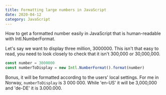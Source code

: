 ```yaml
---
title: Formatting large numbers in JavaScript
date: 2020-04-12
category: JavaScript
---
```


How to get a formatted number easily in JavaScript that is human-readable with Intl.NumberFormat.

Let's say we want to display three million, 3000000. This isn't that easy to read, you need to look closely to check that it isn't 300,000 or 30,000,000.

```js
const number = 3000000
const numberToDisplay = new Intl.NumberFormat().format(number)
```

Bonus, it will be formatted according to the users' local settings. For me in Norway, `numberToDisplay` is 3 000 000. While 'en-US' it will be 3,000,000 and 'de-DE' it is 3.000.000.
